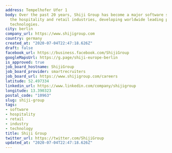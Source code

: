```yaml
---
address: Tempelhofer Ufer 1
body: Over the past 20 years, Shiji Group has become a major software supplier in
  the hospitality and retail industries, developing worldwide leading products and
  technologies.
city: berlin
company_url: https://www.shijigroup.com
country: germany
created_at: "2020-07-04T22:47:18.626Z"
draft: false
facebook_url: https://business.facebook.com/ShijiGroup
googleMapsUrl: https://g.page/shiji-europe-berlin
is_approved: true
job_board_hostname: ShijiGroup
job_board_provider: smartrecruiters
job_board_url: https://www.shijigroup.com/careers
latitude: 52.497334
linkedin_url: https://www.linkedin.com/company/shijigroup
longitude: 13.390323
postal_code: "10963"
slug: shiji-group
tags:
- software
- hospitality
- retail
- industry
- technology
title: Shiji Group
twitter_url: https://twitter.com/ShijiGroup
updated_at: "2020-07-04T22:47:18.626Z"
---
```

